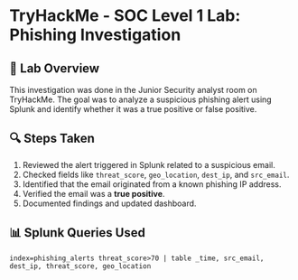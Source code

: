 # TryHackMe - SOC Level 1 Lab: Phishing Investigation

## 🧪 Lab Overview
This investigation was done in the Junior Security analyst room on TryHackMe. The goal was to analyze a suspicious phishing alert using Splunk and identify whether it was a true positive or false positive.

## 🔍 Steps Taken
1. Reviewed the alert triggered in Splunk related to a suspicious email.
2. Checked fields like `threat_score`, `geo_location`, `dest_ip`, and `src_email`.
3. Identified that the email originated from a known phishing IP address.
4. Verified the email was a **true positive**.
5. Documented findings and updated dashboard.

## 📊 Splunk Queries Used
```spl
index=phishing_alerts threat_score>70 | table _time, src_email, dest_ip, threat_score, geo_location
